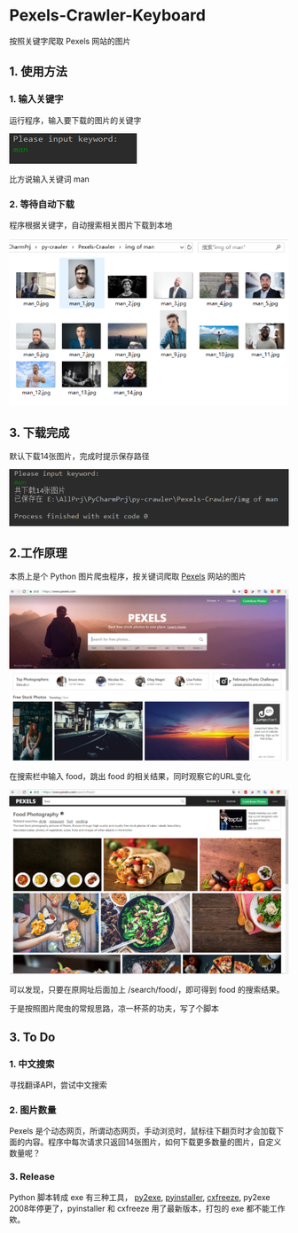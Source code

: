 # Pexels-Crawler-Keyboard
按照关键字爬取 Pexels 网站的图片

## 1. 使用方法

### 1. 输入关键字

运行程序，输入要下载的图片的关键字

![](https://github.com/Oslomayor/Markdown-Imglib/blob/master/Imgs/pexels-crawler.PNG?raw=true)

比方说输入关键词 man

### 2. 等待自动下载

程序根据关键字，自动搜索相关图片下载到本地

![](https://github.com/Oslomayor/Markdown-Imglib/blob/master/Imgs/pexels-crawler2.PNG?raw=true)

 ## 3. 下载完成

默认下载14张图片，完成时提示保存路径

![](https://github.com/Oslomayor/Markdown-Imglib/blob/master/Imgs/pexels-crawler3.PNG?raw=true)

## 2.工作原理

本质上是个 Python 图片爬虫程序，按关键词爬取 [Pexels](www.pexels.com) 网站的图片

![](https://github.com/Oslomayor/Markdown-Imglib/blob/master/Imgs/pexels-crawler4.PNG?raw=true)

在搜索栏中输入 food，跳出 food 的相关结果，同时观察它的URL变化

![](https://github.com/Oslomayor/Markdown-Imglib/blob/master/Imgs/pexels-crawler5.PNG?raw=true)

可以发现，只要在原网址后面加上 /search/food/，即可得到 food 的搜索结果。

于是按照图片爬虫的常规思路，凉一杯茶的功夫，写了个脚本

## 3. To Do

### 1. 中文搜索

寻找翻译API，尝试中文搜索

### 2. 图片数量

Pexels 是个动态网页，所谓动态网页，手动浏览时，鼠标往下翻页时才会加载下面的内容。程序中每次请求只返回14张图片，如何下载更多数量的图片，自定义数量呢？
### 3. Release

Python 脚本转成 exe 有三种工具， [py2exe](https://sourceforge.net/projects/py2exe/files/py2exe/0.6.9/), [pyinstaller](http://www.pyinstaller.org/downloads.html), [cxfreeze](https://anthony-tuininga.github.io/cx_Freeze/), py2exe 2008年停更了，pyinstaller 和 cxfreeze 用了最新版本，打包的 exe 都不能工作欸。
